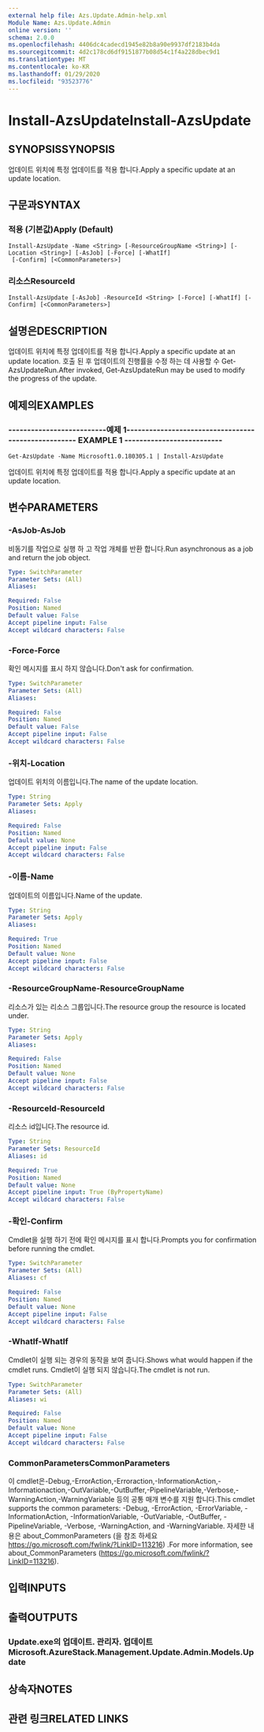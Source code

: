 ```yaml
---
external help file: Azs.Update.Admin-help.xml
Module Name: Azs.Update.Admin
online version: ''
schema: 2.0.0
ms.openlocfilehash: 4406dc4cadecd1945e82b8a90e9937df2183b4da
ms.sourcegitcommit: 4d2c178cd6df9151877b08d54c1f4a228dbec9d1
ms.translationtype: MT
ms.contentlocale: ko-KR
ms.lasthandoff: 01/29/2020
ms.locfileid: "93523776"
---
```

# <span data-ttu-id="26aca-101">Install-AzsUpdate</span><span class="sxs-lookup"><span data-stu-id="26aca-101">Install-AzsUpdate</span></span>

## <span data-ttu-id="26aca-102">SYNOPSIS</span><span class="sxs-lookup"><span data-stu-id="26aca-102">SYNOPSIS</span></span>
<span data-ttu-id="26aca-103">업데이트 위치에 특정 업데이트를 적용 합니다.</span><span class="sxs-lookup"><span data-stu-id="26aca-103">Apply a specific update at an update location.</span></span>

## <span data-ttu-id="26aca-104">구문과</span><span class="sxs-lookup"><span data-stu-id="26aca-104">SYNTAX</span></span>

### <span data-ttu-id="26aca-105">적용 (기본값)</span><span class="sxs-lookup"><span data-stu-id="26aca-105">Apply (Default)</span></span>
```
Install-AzsUpdate -Name <String> [-ResourceGroupName <String>] [-Location <String>] [-AsJob] [-Force] [-WhatIf]
 [-Confirm] [<CommonParameters>]
```

### <span data-ttu-id="26aca-106">리소스</span><span class="sxs-lookup"><span data-stu-id="26aca-106">ResourceId</span></span>
```
Install-AzsUpdate [-AsJob] -ResourceId <String> [-Force] [-WhatIf] [-Confirm] [<CommonParameters>]
```

## <span data-ttu-id="26aca-107">설명은</span><span class="sxs-lookup"><span data-stu-id="26aca-107">DESCRIPTION</span></span>
<span data-ttu-id="26aca-108">업데이트 위치에 특정 업데이트를 적용 합니다.</span><span class="sxs-lookup"><span data-stu-id="26aca-108">Apply a specific update at an update location.</span></span> <span data-ttu-id="26aca-109">호출 된 후 업데이트의 진행률을 수정 하는 데 사용할 수 Get-AzsUpdateRun.</span><span class="sxs-lookup"><span data-stu-id="26aca-109">After invoked, Get-AzsUpdateRun may be used to modify the progress of the update.</span></span>

## <span data-ttu-id="26aca-110">예제의</span><span class="sxs-lookup"><span data-stu-id="26aca-110">EXAMPLES</span></span>

### <span data-ttu-id="26aca-111">--------------------------예제 1--------------------------</span><span class="sxs-lookup"><span data-stu-id="26aca-111">-------------------------- EXAMPLE 1 --------------------------</span></span>
```
Get-AzsUpdate -Name Microsoft1.0.180305.1 | Install-AzsUpdate
```

<span data-ttu-id="26aca-112">업데이트 위치에 특정 업데이트를 적용 합니다.</span><span class="sxs-lookup"><span data-stu-id="26aca-112">Apply a specific update at an update location.</span></span>

## <span data-ttu-id="26aca-113">변수</span><span class="sxs-lookup"><span data-stu-id="26aca-113">PARAMETERS</span></span>

### <span data-ttu-id="26aca-114">-AsJob</span><span class="sxs-lookup"><span data-stu-id="26aca-114">-AsJob</span></span>
<span data-ttu-id="26aca-115">비동기를 작업으로 실행 하 고 작업 개체를 반환 합니다.</span><span class="sxs-lookup"><span data-stu-id="26aca-115">Run asynchronous as a job and return the job object.</span></span>

```yaml
Type: SwitchParameter
Parameter Sets: (All)
Aliases: 

Required: False
Position: Named
Default value: False
Accept pipeline input: False
Accept wildcard characters: False
```

### <span data-ttu-id="26aca-116">-Force</span><span class="sxs-lookup"><span data-stu-id="26aca-116">-Force</span></span>
<span data-ttu-id="26aca-117">확인 메시지를 표시 하지 않습니다.</span><span class="sxs-lookup"><span data-stu-id="26aca-117">Don't ask for confirmation.</span></span>

```yaml
Type: SwitchParameter
Parameter Sets: (All)
Aliases: 

Required: False
Position: Named
Default value: False
Accept pipeline input: False
Accept wildcard characters: False
```

### <span data-ttu-id="26aca-118">-위치</span><span class="sxs-lookup"><span data-stu-id="26aca-118">-Location</span></span>
<span data-ttu-id="26aca-119">업데이트 위치의 이름입니다.</span><span class="sxs-lookup"><span data-stu-id="26aca-119">The name of the update location.</span></span>

```yaml
Type: String
Parameter Sets: Apply
Aliases: 

Required: False
Position: Named
Default value: None
Accept pipeline input: False
Accept wildcard characters: False
```

### <span data-ttu-id="26aca-120">-이름</span><span class="sxs-lookup"><span data-stu-id="26aca-120">-Name</span></span>
<span data-ttu-id="26aca-121">업데이트의 이름입니다.</span><span class="sxs-lookup"><span data-stu-id="26aca-121">Name of the update.</span></span>

```yaml
Type: String
Parameter Sets: Apply
Aliases: 

Required: True
Position: Named
Default value: None
Accept pipeline input: False
Accept wildcard characters: False
```

### <span data-ttu-id="26aca-122">-ResourceGroupName</span><span class="sxs-lookup"><span data-stu-id="26aca-122">-ResourceGroupName</span></span>
<span data-ttu-id="26aca-123">리소스가 있는 리소스 그룹입니다.</span><span class="sxs-lookup"><span data-stu-id="26aca-123">The resource group the resource is located under.</span></span>

```yaml
Type: String
Parameter Sets: Apply
Aliases: 

Required: False
Position: Named
Default value: None
Accept pipeline input: False
Accept wildcard characters: False
```

### <span data-ttu-id="26aca-124">-ResourceId</span><span class="sxs-lookup"><span data-stu-id="26aca-124">-ResourceId</span></span>
<span data-ttu-id="26aca-125">리소스 id입니다.</span><span class="sxs-lookup"><span data-stu-id="26aca-125">The resource id.</span></span>

```yaml
Type: String
Parameter Sets: ResourceId
Aliases: id

Required: True
Position: Named
Default value: None
Accept pipeline input: True (ByPropertyName)
Accept wildcard characters: False
```

### <span data-ttu-id="26aca-126">-확인</span><span class="sxs-lookup"><span data-stu-id="26aca-126">-Confirm</span></span>
<span data-ttu-id="26aca-127">Cmdlet을 실행 하기 전에 확인 메시지를 표시 합니다.</span><span class="sxs-lookup"><span data-stu-id="26aca-127">Prompts you for confirmation before running the cmdlet.</span></span>

```yaml
Type: SwitchParameter
Parameter Sets: (All)
Aliases: cf

Required: False
Position: Named
Default value: None
Accept pipeline input: False
Accept wildcard characters: False
```

### <span data-ttu-id="26aca-128">-WhatIf</span><span class="sxs-lookup"><span data-stu-id="26aca-128">-WhatIf</span></span>
<span data-ttu-id="26aca-129">Cmdlet이 실행 되는 경우의 동작을 보여 줍니다.</span><span class="sxs-lookup"><span data-stu-id="26aca-129">Shows what would happen if the cmdlet runs.</span></span>
<span data-ttu-id="26aca-130">Cmdlet이 실행 되지 않습니다.</span><span class="sxs-lookup"><span data-stu-id="26aca-130">The cmdlet is not run.</span></span>

```yaml
Type: SwitchParameter
Parameter Sets: (All)
Aliases: wi

Required: False
Position: Named
Default value: None
Accept pipeline input: False
Accept wildcard characters: False
```

### <span data-ttu-id="26aca-131">CommonParameters</span><span class="sxs-lookup"><span data-stu-id="26aca-131">CommonParameters</span></span>
<span data-ttu-id="26aca-132">이 cmdlet은-Debug,-ErrorAction,-Erroraction,-InformationAction,-Informationaction,-OutVariable,-OutBuffer,-PipelineVariable,-Verbose,-WarningAction,-WarningVariable 등의 공통 매개 변수를 지원 합니다.</span><span class="sxs-lookup"><span data-stu-id="26aca-132">This cmdlet supports the common parameters: -Debug, -ErrorAction, -ErrorVariable, -InformationAction, -InformationVariable, -OutVariable, -OutBuffer, -PipelineVariable, -Verbose, -WarningAction, and -WarningVariable.</span></span> <span data-ttu-id="26aca-133">자세한 내용은 about_CommonParameters (을 참조 하세요 https://go.microsoft.com/fwlink/?LinkID=113216) .</span><span class="sxs-lookup"><span data-stu-id="26aca-133">For more information, see about_CommonParameters (https://go.microsoft.com/fwlink/?LinkID=113216).</span></span>

## <span data-ttu-id="26aca-134">입력</span><span class="sxs-lookup"><span data-stu-id="26aca-134">INPUTS</span></span>

## <span data-ttu-id="26aca-135">출력</span><span class="sxs-lookup"><span data-stu-id="26aca-135">OUTPUTS</span></span>

### <span data-ttu-id="26aca-136">Update.exe의 업데이트. 관리자. 업데이트</span><span class="sxs-lookup"><span data-stu-id="26aca-136">Microsoft.AzureStack.Management.Update.Admin.Models.Update</span></span>

## <span data-ttu-id="26aca-137">상속자</span><span class="sxs-lookup"><span data-stu-id="26aca-137">NOTES</span></span>

## <span data-ttu-id="26aca-138">관련 링크</span><span class="sxs-lookup"><span data-stu-id="26aca-138">RELATED LINKS</span></span>

